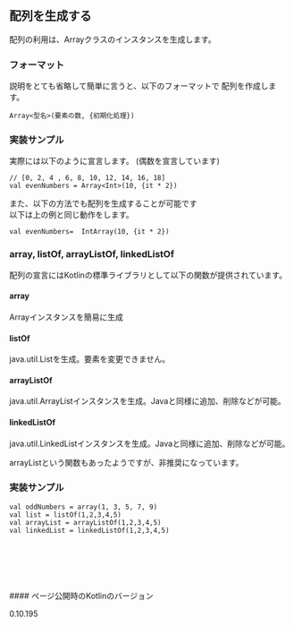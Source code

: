 ## 配列を生成する


配列の利用は、Arrayクラスのインスタンスを生成します。


### フォーマット

説明をとても省略して簡単に言うと、以下のフォーマットで
配列を作成します。

    Array<型名>(要素の数, {初期化処理})


### 実装サンプル

実際には以下のように宣言します。
(偶数を宣言しています)

    // [0, 2, 4 , 6, 8, 10, 12, 14, 16, 18]
    val evenNumbers = Array<Int>(10, {it * 2})
    
また、以下の方法でも配列を生成することが可能です     
以下は上の例と同じ動作をします。

    val evenNumbers=  IntArray(10, {it * 2})


### array, listOf, arrayListOf, linkedListOf

配列の宣言にはKotlinの標準ライブラリとして以下の関数が提供されています。
   
   
   

   
#### array   
Arrayインスタンスを簡易に生成
#### listOf   
java.util.Listを生成。要素を変更できません。
#### arrayListOf   
java.util.ArrayListインスタンスを生成。Javaと同様に追加、削除などが可能。
#### linkedListOf   
java.util.LinkedListインスタンスを生成。Javaと同様に追加、削除などが可能。
   
arrayListという関数もあったようですが、非推奨になっています。  
   
   
   
   
### 実装サンプル
    val oddNumbers = array(1, 3, 5, 7, 9)
    val list = listOf(1,2,3,4,5)
    val arrayList = arrayListOf(1,2,3,4,5)
    val linkedList = linkedListOf(1,2,3,4,5)
  
  
 
   
   
   
   
   
<br/>
<br/>
<br/>
<br/>
<br/>
#### ページ公開時のKotlinのバージョン
   
0.10.195 
 
